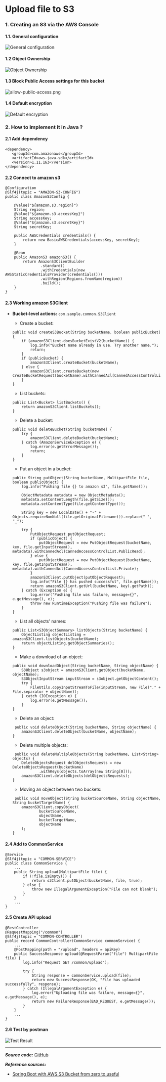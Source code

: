 # Upload file to S3

### 1. Creating an S3 via the AWS Console
#### 1.1. General configuration
![General configuration](images/add-bucket-name.png)

#### 1.2 Object Ownership
![Object Ownership](images/object-ownership.png)

#### 1.3 Block Public Access settings for this bucket
![allow-public-access.png](images/allow-public-access.png)

#### 1.4 Default encryption
![Default encryption](images/create-bucket.png)


### 2. How to implement it in Java ?
#### 2.1 Add dependency
```
<dependency>
   <groupId>com.amazonaws</groupId>
   <artifactId>aws-java-sdk</artifactId>
   <version>1.11.163</version>
</dependency>
```

#### 2.2 Connect to amazon s3
```
@Configuration
@Slf4j(topic = "AMAZON-S3-CONFIG")
public class AmazonS3Config {

    @Value("${amazon.s3.region}")
    String region;
    @Value("${amazon.s3.accessKey}")
    String accessKey;
    @Value("${amazon.s3.secretKey}")
    String secretKey;

    public AWSCredentials credentials() {
        return new BasicAWSCredentials(accessKey, secretKey);
    }

    @Bean
    public AmazonS3 amazonS3() {
        return AmazonS3ClientBuilder
                .standard()
                .withCredentials(new AWSStaticCredentialsProvider(credentials()))
                .withRegion(Regions.fromName(region))
                .build();
    }
}
```

#### 2.3 Working amazon S3Client

- __Bucket-level actions:__ `com.sample.common.S3Client`

    - Create a bucket:
    ```
    public void createS3Bucket(String bucketName, boolean publicBucket) {
        if (amazonS3Client.doesBucketExistV2(bucketName)) {
            log.info("Bucket name already in use. Try another name.");
            return;
        }
        if (publicBucket) {
            amazonS3Client.createBucket(bucketName);
        } else {
            amazonS3Client.createBucket(new CreateBucketRequest(bucketName).withCannedAcl(CannedAccessControlList.Private));
        }
    }
    ```

    - List buckets:
    ```
    public List<Bucket> listBuckets() {
        return amazonS3Client.listBuckets();
    }
    ```

    - Delete a bucket:
    ```
    public void deleteBucket(String bucketName) {
        try {
            amazonS3Client.deleteBucket(bucketName);
        } catch (AmazonServiceException e) {
            log.error(e.getErrorMessage());
            return;
        }
    }
    ```

    - Put an object in a bucket:
    ```
    public String putObject(String bucketName, MultipartFile file, boolean publicObject) {
        log.info("Pushing file {} to amazon s3", file.getName());

        ObjectMetadata metadata = new ObjectMetadata();
        metadata.setContentLength(file.getSize());
        metadata.setContentType(file.getContentType());

        String key = new LocalDate() + "-" + Objects.requireNonNull(file.getOriginalFilename()).replace(" ", "_");

        try {
            PutObjectRequest putObjectRequest;
            if (publicObject) {
                putObjectRequest = new PutObjectRequest(bucketName, key, file.getInputStream(), metadata).withCannedAcl(CannedAccessControlList.PublicRead);
            } else {
                putObjectRequest = new PutObjectRequest(bucketName, key, file.getInputStream(), metadata).withCannedAcl(CannedAccessControlList.Private);
            }
            amazonS3Client.putObject(putObjectRequest);
            log.info("File {} has pushed successful", file.getName());
            return amazonS3Client.getUrl(bucketName, key).getPath();
        } catch (Exception e) {
            log.error("Pushing file was failure, message={}", e.getMessage(), e);
            throw new RuntimeException("Pushing file was failure");
        }
    }    
    ```

    - List all objects' names:
    ```
    public List<S3ObjectSummary> listObjects(String bucketName) {
        ObjectListing objectListing = amazonS3Client.listObjects(bucketName);
        return objectListing.getObjectSummaries();
    }    
    ```

    - Make a download of an object:
    ```
    public void downloadObject(String bucketName, String objectName) {
        S3Object s3object = amazonS3Client.getObject(bucketName, objectName);
        S3ObjectInputStream inputStream = s3object.getObjectContent();
        try {
            FileUtils.copyInputStreamToFile(inputStream, new File("." + File.separator + objectName));
        } catch (IOException e) {
            log.error(e.getMessage());
        }
    }    
    ```

    - Delete an object:
    ```
     public void deleteObject(String bucketName, String objectName) {
        amazonS3Client.deleteObject(bucketName, objectName);
    }   
    ```

    - Delete multiple objects:
    ```
     public void deleteMultipleObjects(String bucketName, List<String> objects) {
        DeleteObjectsRequest delObjectsRequests = new DeleteObjectsRequest(bucketName)
                .withKeys(objects.toArray(new String[0]));
        amazonS3Client.deleteObjects(delObjectsRequests);
    }   
    ```

    - Moving an object between two buckets:
    ```
     public void moveObject(String bucketSourceName, String objectName, String bucketTargetName) {
        amazonS3Client.copyObject(
                bucketSourceName,
                objectName,
                bucketTargetName,
                objectName
        );
    }   
    ```

#### 2.4 Add to CommonService
```
@Service
@Slf4j(topic = "COMMON-SERVICE")
public class CommonService {
    ...
    public String upload(MultipartFile file) {
        if (!file.isEmpty()) {
            return s3Client.putObject(bucketName, file, true);
        } else {
            throw new IllegalArgumentException("File can not blank");
        }
    }
    ...
}
```

#### 2.5 Create API upload
```
@RestController
@RequestMapping("/common")
@Slf4j(topic = "COMMON-CONTROLLER")
public record CommonController(CommonService commonService) {
    ...
    @PostMapping(path = "/upload", headers = apiKey)
    public SuccessResponse upload(@RequestParam("file") MultipartFile file) {
        log.info("Request GET /common/upload");

        try {
            String response = commonService.upload(file);
            return new SuccessResponse(OK, "File has uploaded successfully", response);
        } catch (IllegalArgumentException e) {
            log.error("Uploading file was failure, message={}", e.getMessage(), e);
            return new FailureResponse(BAD_REQUEST, e.getMessage());
        }
    }
    ...
}
```

#### 2.6 Test by postman
![Test Result](images/test-result.png)

---
***Source code:*** [GitHub](https://github.com/Kien-fit/java-sample/tree/upload-file-to-s3)

***Reference sources:***
 - [Spring Boot with AWS S3 Bucket from zero to useful](https://medium.com/javarevisited/spring-boot-with-aws-s3-bucket-from-zero-to-useful-c0895ab26aaa)
